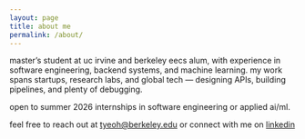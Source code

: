 ```yaml
---
layout: page
title: about me
permalink: /about/
---
```


master’s student at uc irvine and berkeley eecs alum, with experience in software engineering, backend systems, and machine learning. my work spans startups, research labs, and global tech — designing APIs, building pipelines, and plenty of debugging.

open to summer 2026 internships in software engineering or applied ai/ml.

feel free to reach out at tyeoh@berkeley.edu or connect with me on [linkedin](https://www.linkedin.com/in/yeoh)